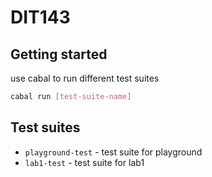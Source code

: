 # DIT143

## Getting started

use cabal to run different test suites

```bash
cabal run [test-suite-name]
```

## Test suites

- `playground-test` - test suite for playground
- `lab1-test` - test suite for lab1
